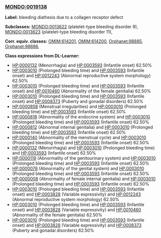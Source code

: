 
### [MONDO:0019138](http://purl.obolibrary.org/obo/MONDO_0019138)
**Label:** bleeding diathesis due to a collagen receptor defect

**Subclasses:** [MONDO:0013622](http://purl.obolibrary.org/obo/MONDO_0013622) (platelet-type bleeding disorder 9), [MONDO:0013623](http://purl.obolibrary.org/obo/MONDO_0013623) (platelet-type bleeding disorder 11), 

**Corr. equiv. classes:** [OMIM:614201](http://purl.obolibrary.org/obo/OMIM_614201), [OMIM:614200](http://purl.obolibrary.org/obo/OMIM_614200), [Orphanet:98885](http://www.orpha.net/ORDO/Orphanet_98885), [Orphanet:98886](http://www.orpha.net/ORDO/Orphanet_98886), 

**Class expressions from DL-Learner:**

- [HP:0000132](http://purl.obolibrary.org/obo/HP_0000132) (Menorrhagia) and [HP:0003593](http://purl.obolibrary.org/obo/HP_0003593) (Infantile onset) 62.50%
- [HP:0003010](http://purl.obolibrary.org/obo/HP_0003010) (Prolonged bleeding time) and [HP:0003593](http://purl.obolibrary.org/obo/HP_0003593) (Infantile onset) and [HP:0012243](http://purl.obolibrary.org/obo/HP_0012243) (Abnormal reproductive system morphology) 62.50%
- [HP:0003010](http://purl.obolibrary.org/obo/HP_0003010) (Prolonged bleeding time) and [HP:0003593](http://purl.obolibrary.org/obo/HP_0003593) (Infantile onset) and [HP:0010460](http://purl.obolibrary.org/obo/HP_0010460) (Abnormality of the female genitalia) 62.50%
- [HP:0003010](http://purl.obolibrary.org/obo/HP_0003010) (Prolonged bleeding time) and [HP:0003593](http://purl.obolibrary.org/obo/HP_0003593) (Infantile onset) and [HP:0008373](http://purl.obolibrary.org/obo/HP_0008373) (Puberty and gonadal disorders) 62.50%
- [HP:0000858](http://purl.obolibrary.org/obo/HP_0000858) (Menstrual irregularities) and [HP:0003010](http://purl.obolibrary.org/obo/HP_0003010) (Prolonged bleeding time) and [HP:0003593](http://purl.obolibrary.org/obo/HP_0003593) (Infantile onset) 62.50%
- [HP:0000818](http://purl.obolibrary.org/obo/HP_0000818) (Abnormality of the endocrine system) and [HP:0003010](http://purl.obolibrary.org/obo/HP_0003010) (Prolonged bleeding time) and [HP:0003593](http://purl.obolibrary.org/obo/HP_0003593) (Infantile onset) 62.50%
- [HP:0000812](http://purl.obolibrary.org/obo/HP_0000812) (Abnormal internal genitalia) and [HP:0003010](http://purl.obolibrary.org/obo/HP_0003010) (Prolonged bleeding time) and [HP:0003593](http://purl.obolibrary.org/obo/HP_0003593) (Infantile onset) 62.50%
- [HP:0000140](http://purl.obolibrary.org/obo/HP_0000140) (Abnormality of the menstrual cycle) and [HP:0003010](http://purl.obolibrary.org/obo/HP_0003010) (Prolonged bleeding time) and [HP:0003593](http://purl.obolibrary.org/obo/HP_0003593) (Infantile onset) 62.50%
- [HP:0000132](http://purl.obolibrary.org/obo/HP_0000132) (Menorrhagia) and [HP:0003010](http://purl.obolibrary.org/obo/HP_0003010) (Prolonged bleeding time) and [HP:0003593](http://purl.obolibrary.org/obo/HP_0003593) (Infantile onset) 62.50%
- [HP:0000119](http://purl.obolibrary.org/obo/HP_0000119) (Abnormality of the genitourinary system) and [HP:0003010](http://purl.obolibrary.org/obo/HP_0003010) (Prolonged bleeding time) and [HP:0003593](http://purl.obolibrary.org/obo/HP_0003593) (Infantile onset) 62.50%
- [HP:0000078](http://purl.obolibrary.org/obo/HP_0000078) (Abnormality of the genital system) and [HP:0003010](http://purl.obolibrary.org/obo/HP_0003010) (Prolonged bleeding time) and [HP:0003593](http://purl.obolibrary.org/obo/HP_0003593) (Infantile onset) 62.50%
- [HP:0000008](http://purl.obolibrary.org/obo/HP_0000008) (Abnormality of female internal genitalia) and [HP:0003010](http://purl.obolibrary.org/obo/HP_0003010) (Prolonged bleeding time) and [HP:0003593](http://purl.obolibrary.org/obo/HP_0003593) (Infantile onset) 62.50%
- [HP:0003010](http://purl.obolibrary.org/obo/HP_0003010) (Prolonged bleeding time) and [HP:0003593](http://purl.obolibrary.org/obo/HP_0003593) (Infantile onset) and [HP:0003828](http://purl.obolibrary.org/obo/HP_0003828) (Variable expressivity) and [HP:0012243](http://purl.obolibrary.org/obo/HP_0012243) (Abnormal reproductive system morphology) 62.50%
- [HP:0003010](http://purl.obolibrary.org/obo/HP_0003010) (Prolonged bleeding time) and [HP:0003593](http://purl.obolibrary.org/obo/HP_0003593) (Infantile onset) and [HP:0003828](http://purl.obolibrary.org/obo/HP_0003828) (Variable expressivity) and [HP:0010460](http://purl.obolibrary.org/obo/HP_0010460) (Abnormality of the female genitalia) 62.50%
- [HP:0003010](http://purl.obolibrary.org/obo/HP_0003010) (Prolonged bleeding time) and [HP:0003593](http://purl.obolibrary.org/obo/HP_0003593) (Infantile onset) and [HP:0003828](http://purl.obolibrary.org/obo/HP_0003828) (Variable expressivity) and [HP:0008373](http://purl.obolibrary.org/obo/HP_0008373) (Puberty and gonadal disorders) 62.50%


